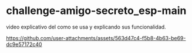 # challenge-amigo-secreto_esp-main

video explicativo del como se usa y explicando sus funcionalidad. 

https://github.com/user-attachments/assets/563d47c4-f5b8-4b63-be69-dc9e57172c40

